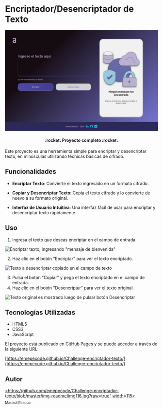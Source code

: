 # Encriptador/Desencriptador de Texto

![Versión desktop del encriptador, muestra funciones de encriptación y desencriptación](https://github.com/emepecode/Challenge-encriptador-texto/blob/4a3bc11c03a9aa286ad603d639b665cf7237144e/Desktop1.jpeg?raw=true)


<h4 align="center">
:rocket: Proyecto completo :rocket:
</h4>

Este proyecto es una herramienta simple para encriptar y desencriptar texto, en minúsculas utilizando técnicas básicas de cifrado.


## Funcionalidades

- **Encriptar Texto**: Convierte el texto ingresado en un formato cifrado.

- **Copiar y Desencriptar Texto**: Copia el texto cifrado y lo convierte de nuevo a su formato original.

- **Interfaz de Usuario Intuitiva**: Una interfaz fácil de usar para encriptar y desencriptar texto rápidamente.

## Uso

1. Ingresa el texto que deseas encriptar en el campo de entrada.

![Encriptar texto, ingresando "mensaje de bienvenida"](https://github.com/user-attachments/assets/4ff437b1-efd3-4f82-bcae-e4464acaa3d2)

2. Haz clic en el botón "Encriptar" para ver el texto encriptado.

![Texto a desencriptar copiado en el campo de texto](https://github.com/user-attachments/assets/be84f717-c8e5-4e11-a73d-a8e2a6adbf3e)


3. Pulsa el botón "Copiar" y pega el texto encriptado en el campo de entrada.
4. Haz clic en el botón "Desencriptar" para ver el texto original.

![Texto original es mostrado luego de pulsar botón Desencriptar](https://github.com/user-attachments/assets/07c72f41-0adf-4785-9546-43393e7ac2c8)

## Tecnologías Utilizadas

- HTML5
- CSS3
- JavaScript

El proyecto está publicado en GitHub Pages y se puede acceder a través de la siguiente URL:

[https://emepecode.github.io/Challenge-encriptador-texto/](https://emepecode.github.io/Challenge-encriptador-texto/)

## Autor

[<https://github.com/emepecode/Challenge-encriptador-texto/blob/master/img-readme/img116.jpg?raw=true" width=115><br><sub>Marisol Pascua</sub>](https://github.com/emepecode)
 